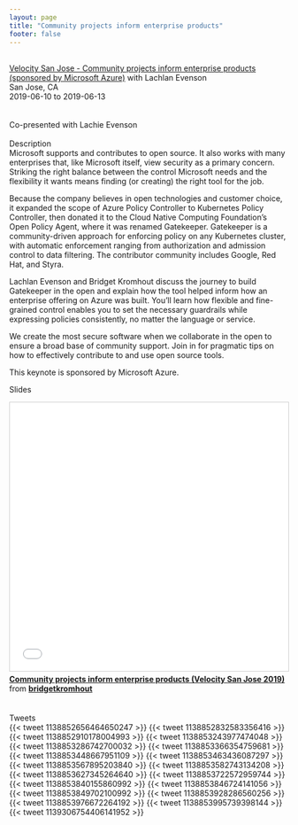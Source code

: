 ```yaml
---
layout: page
title: "Community projects inform enterprise products"
footer: false
---
```



<br>
<div class="views-field views-field-nothing">        <span class="field-content views-field-field-details"><a href="https://conferences.oreilly.com/velocity/vl-ca/public/schedule/detail/79270">Velocity San Jose - Community projects inform enterprise products (sponsored by Microsoft Azure)</a> with Lachlan Evenson<br>San Jose, CA<br><span class="date-display-start">2019-06-10</span> to <span class="date-display-end">2019-06-13</span></span></div>

<br>

<br>
Co-presented with Lachie Evenson
<br>
<br>
Description
<br>
Microsoft supports and contributes to open source. It also works with many enterprises that, like Microsoft itself, view security as a primary concern. Striking the right balance between the control Microsoft needs and the flexibility it wants means finding (or creating) the right tool for the job.

Because the company believes in open technologies and customer choice, it expanded the scope of Azure Policy Controller to Kubernetes Policy Controller, then donated it to the Cloud Native Computing Foundation’s Open Policy Agent, where it was renamed Gatekeeper. Gatekeeper is a community-driven approach for enforcing policy on any Kubernetes cluster, with automatic enforcement ranging from authorization and admission control to data filtering. The contributor community includes Google, Red Hat, and Styra.

Lachlan Evenson and Bridget Kromhout discuss the journey to build Gatekeeper in the open and explain how the tool helped inform how an enterprise offering on Azure was built. You’ll learn how flexible and fine-grained control enables you to set the necessary guardrails while expressing policies consistently, no matter the language or service.

We create the most secure software when we collaborate in the open to ensure a broad base of community support. Join in for pragmatic tips on how to effectively contribute to and use open source tools.

This keynote is sponsored by Microsoft Azure.
<br>

Slides
<br>
<iframe src="//www.slideshare.net/slideshow/embed_code/key/uOWEfk1buw92ZJ" width="595" height="485" frameborder="0" marginwidth="0" marginheight="0" scrolling="no" style="border:1px solid #CCC; border-width:1px; margin-bottom:5px; max-width: 100%;" allowfullscreen> </iframe> <div style="margin-bottom:5px"> <strong> <a href="//www.slideshare.net/bridgetkromhout/community-projects-inform-enterprise-products-velocity-san-jose-2019" title="Community projects inform enterprise products (Velocity San Jose 2019)" target="_blank">Community projects inform enterprise products (Velocity San Jose 2019)</a> </strong> from <strong><a href="https://www.slideshare.net/bridgetkromhout" target="_blank">bridgetkromhout</a></strong> </div>
<br>

Tweets
<br>
{{< tweet 1138852656464650247 >}}
{{< tweet 1138852832583356416 >}}
{{< tweet 1138852910178004993 >}}
{{< tweet 1138853243977474048 >}}
{{< tweet 1138853286742700032 >}}
{{< tweet 1138853366354759681 >}}
{{< tweet 1138853448667951109 >}}
{{< tweet 1138853463436087297 >}}
{{< tweet 1138853567895203840 >}}
{{< tweet 1138853582743134208 >}}
{{< tweet 1138853627345264640 >}}
{{< tweet 1138853722572959744 >}}
{{< tweet 1138853840155860992 >}}
{{< tweet 1138853846724141056 >}}
{{< tweet 1138853849702100992 >}}
{{< tweet 1138853928286560256 >}}
{{< tweet 1138853976672264192 >}}
{{< tweet 1138853995739398144 >}}
{{< tweet 1139306754406141952 >}}
